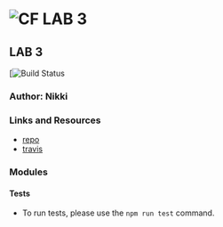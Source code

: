 ![CF](http://i.imgur.com/7v5ASc8.png) LAB 3
==============================================

## LAB 3
[![Build Status](https://www.travis-ci.com/Nikki1686/lab3.svg?branch=master)

### Author: Nikki

### Links and Resources
* [repo](https://github.com/Nikki1686/lab3)
* [travis](https://www.travis-ci.com/Nikki1686/lab3)

### Modules



#### Tests
* To run tests, please use the `npm run test` command.
